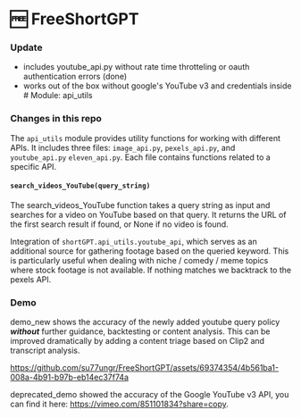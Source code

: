 # 🆓 FreeShortGPT

### Update 
- includes youtube_api.py without rate time throtteling or oauth authentication errors (done)
- works out of the box without google's YouTube v3 and credentials
inside # Module: api_utils

### Changes in this repo 


The `api_utils` module provides utility functions for working with different APIs. It includes three files: `image_api.py`, `pexels_api.py`, and  `youtube_api.py` `eleven_api.py`. Each file contains functions related to a specific API.

#### `search_videos_YouTube(query_string)`

The search_videos_YouTube function takes a query string as input and searches for a video on YouTube based on that query. It returns the URL of the first search result if found, or None if no video is found.

Integration of `shortGPT.api_utils.youtube_api`, which serves as an additional source for gathering footage based on the queried keyword. This is particularly useful when dealing with niche / comedy / meme topics where stock footage is not available. If nothing matches we backtrack to the pexels API. 


### Demo

demo_new shows the accuracy of the newly added youtube query policy ***without*** further guidance, backtesting or content analysis. This can be improved dramatically by adding a content triage based on Clip2 and transcript analysis. 



https://github.com/su77ungr/FreeShortGPT/assets/69374354/4b561ba1-008a-4b91-b97b-eb14ec37f74a



deprecated_demo showed the accuracy of the Google YouTube v3 API, you can find it here: https://vimeo.com/851101834?share=copy. 
